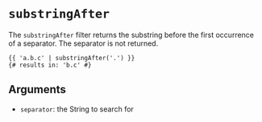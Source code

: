 # `substringAfter`
The `substringAfter` filter returns the  substring before the first occurrence of a separator. The separator is not returned.
```twig
{{ 'a.b.c' | substringAfter('.') }}
{# results in: 'b.c' #}
```

## Arguments
- `separator`: the String to search for
